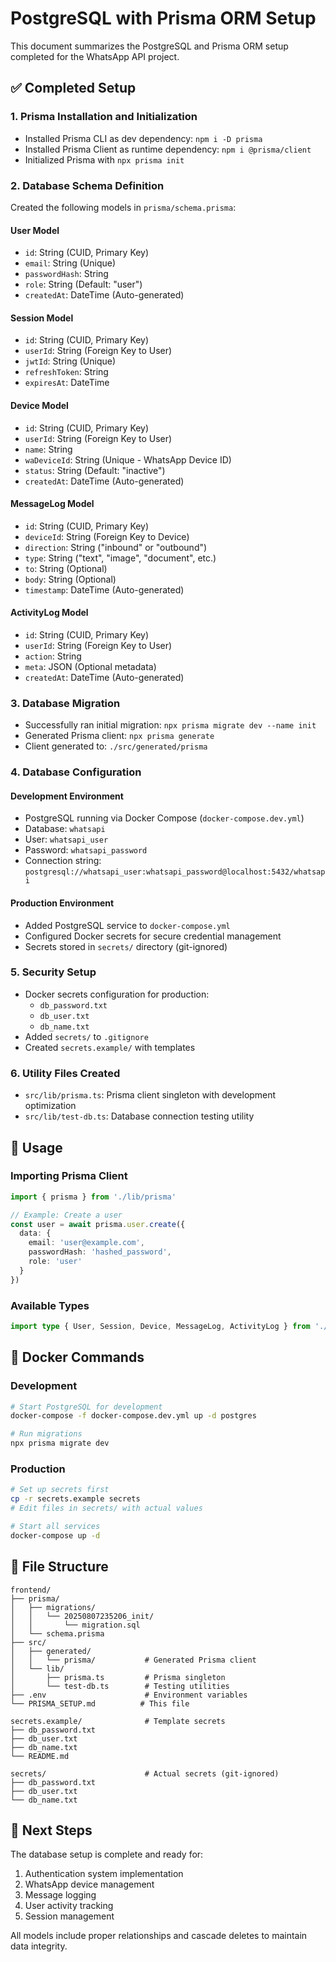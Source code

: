 # PostgreSQL with Prisma ORM Setup

This document summarizes the PostgreSQL and Prisma ORM setup completed for the WhatsApp API project.

## ✅ Completed Setup

### 1. Prisma Installation and Initialization
- Installed Prisma CLI as dev dependency: `npm i -D prisma`
- Installed Prisma Client as runtime dependency: `npm i @prisma/client`
- Initialized Prisma with `npx prisma init`

### 2. Database Schema Definition
Created the following models in `prisma/schema.prisma`:

#### User Model
- `id`: String (CUID, Primary Key)
- `email`: String (Unique)
- `passwordHash`: String
- `role`: String (Default: "user")
- `createdAt`: DateTime (Auto-generated)

#### Session Model
- `id`: String (CUID, Primary Key)
- `userId`: String (Foreign Key to User)
- `jwtId`: String (Unique)
- `refreshToken`: String
- `expiresAt`: DateTime

#### Device Model
- `id`: String (CUID, Primary Key)
- `userId`: String (Foreign Key to User)
- `name`: String
- `waDeviceId`: String (Unique - WhatsApp Device ID)
- `status`: String (Default: "inactive")
- `createdAt`: DateTime (Auto-generated)

#### MessageLog Model
- `id`: String (CUID, Primary Key)
- `deviceId`: String (Foreign Key to Device)
- `direction`: String ("inbound" or "outbound")
- `type`: String ("text", "image", "document", etc.)
- `to`: String (Optional)
- `body`: String (Optional)
- `timestamp`: DateTime (Auto-generated)

#### ActivityLog Model
- `id`: String (CUID, Primary Key)
- `userId`: String (Foreign Key to User)
- `action`: String
- `meta`: JSON (Optional metadata)
- `createdAt`: DateTime (Auto-generated)

### 3. Database Migration
- Successfully ran initial migration: `npx prisma migrate dev --name init`
- Generated Prisma client: `npx prisma generate`
- Client generated to: `./src/generated/prisma`

### 4. Database Configuration

#### Development Environment
- PostgreSQL running via Docker Compose (`docker-compose.dev.yml`)
- Database: `whatsapi`
- User: `whatsapi_user`
- Password: `whatsapi_password`
- Connection string: `postgresql://whatsapi_user:whatsapi_password@localhost:5432/whatsapi`

#### Production Environment
- Added PostgreSQL service to `docker-compose.yml`
- Configured Docker secrets for secure credential management
- Secrets stored in `secrets/` directory (git-ignored)

### 5. Security Setup
- Docker secrets configuration for production:
  - `db_password.txt`
  - `db_user.txt`
  - `db_name.txt`
- Added `secrets/` to `.gitignore`
- Created `secrets.example/` with templates

### 6. Utility Files Created
- `src/lib/prisma.ts`: Prisma client singleton with development optimization
- `src/lib/test-db.ts`: Database connection testing utility

## 🚀 Usage

### Importing Prisma Client
```typescript
import { prisma } from './lib/prisma'

// Example: Create a user
const user = await prisma.user.create({
  data: {
    email: 'user@example.com',
    passwordHash: 'hashed_password',
    role: 'user'
  }
})
```

### Available Types
```typescript
import type { User, Session, Device, MessageLog, ActivityLog } from './generated/prisma'
```

## 🐳 Docker Commands

### Development
```bash
# Start PostgreSQL for development
docker-compose -f docker-compose.dev.yml up -d postgres

# Run migrations
npx prisma migrate dev
```

### Production
```bash
# Set up secrets first
cp -r secrets.example secrets
# Edit files in secrets/ with actual values

# Start all services
docker-compose up -d
```

## 📁 File Structure
```
frontend/
├── prisma/
│   ├── migrations/
│   │   └── 20250807235206_init/
│   │       └── migration.sql
│   └── schema.prisma
├── src/
│   ├── generated/
│   │   └── prisma/           # Generated Prisma client
│   └── lib/
│       ├── prisma.ts         # Prisma singleton
│       └── test-db.ts        # Testing utilities
├── .env                      # Environment variables
└── PRISMA_SETUP.md          # This file

secrets.example/              # Template secrets
├── db_password.txt
├── db_user.txt
├── db_name.txt
└── README.md

secrets/                      # Actual secrets (git-ignored)
├── db_password.txt
├── db_user.txt
└── db_name.txt
```

## 🔄 Next Steps

The database setup is complete and ready for:
1. Authentication system implementation
2. WhatsApp device management
3. Message logging
4. User activity tracking
5. Session management

All models include proper relationships and cascade deletes to maintain data integrity.
